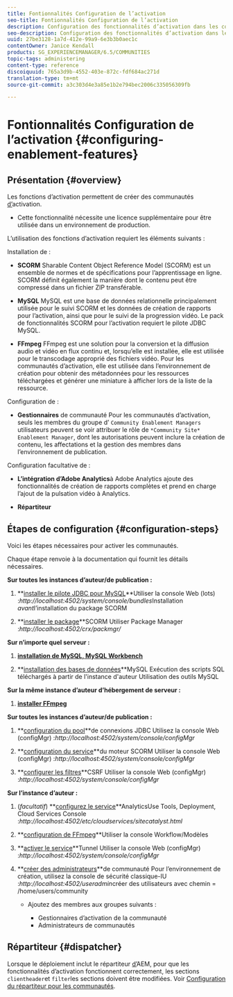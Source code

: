 ```yaml
---
title: Fontionnalités Configuration de l’activation
seo-title: Fontionnalités Configuration de l’activation
description: Configuration des fonctionnalités d’activation dans les communautés
seo-description: Configuration des fonctionnalités d’activation dans les communautés
uuid: 27be3128-1a7d-412e-99a9-6e3b3b0aec1c
contentOwner: Janice Kendall
products: SG_EXPERIENCEMANAGER/6.5/COMMUNITIES
topic-tags: administering
content-type: reference
discoiquuid: 765a3d9b-4552-403e-872c-fdf684ac271d
translation-type: tm+mt
source-git-commit: a3c303d4e3a85e1b2e794bec2006c335056309fb

---
```



# Fontionnalités Configuration de l’activation {#configuring-enablement-features}

## Présentation {#overview}

Les fonctions d’activation permettent de créer des communautés [d’](overview.md#enablement-community)activation.

* Cette fonctionnalité nécessite une licence supplémentaire pour être utilisée dans un environnement de production.

L’utilisation des fonctions d’activation requiert les éléments suivants :

Installation de :

* **SCORM** Sharable Content Object Reference Model (SCORM) est un ensemble de normes et de spécifications pour l’apprentissage en ligne. SCORM définit également la manière dont le contenu peut être compressé dans un fichier ZIP transférable.

* **MySQL** MySQL est une base de données relationnelle principalement utilisée pour le suivi SCORM et les données de création de rapports pour l’activation, ainsi que pour le suivi de la progression vidéo. Le pack de fonctionnalités SCORM pour l’activation requiert le pilote JDBC MySQL.

* **FFmpeg** FFmpeg est une solution pour la conversion et la diffusion audio et vidéo en flux continu et, lorsqu’elle est installée, elle est utilisée pour le transcodage approprié des fichiers [](../../help/sites-authoring/default-components-foundation.md#video)vidéo. Pour les communautés d’activation, elle est utilisée dans l’environnement de création pour obtenir des métadonnées pour les ressources téléchargées et générer une miniature à afficher lors de la liste de la ressource.

Configuration de :

* **Gestionnaires** de communauté Pour les communautés d’activation, seuls les membres du groupe d’ `Community Enablement Managers` utilisateurs peuvent se voir attribuer le rôle de `*Community Site* Enablement Manager`, dont les autorisations peuvent inclure la création de contenu, les affectations et la gestion des membres dans l’environnement de publication.

Configuration facultative de :

* **L’intégration d’Adobe Analytics**&#x200B;à Adobe Analytics ajoute des fonctionnalités de création de rapports complètes et prend en charge l’ajout de la pulsation vidéo à Analytics.

* **Répartiteur**

## Étapes de configuration {#configuration-steps}

Voici les étapes nécessaires pour activer les communautés.

Chaque étape renvoie à la documentation qui fournit les détails nécessaires.

**Sur toutes les instances d’auteur/de publication :**

1. **[installer le pilote JDBC pour MySQL](deploy-communities.md#jdbc-driver-for-mysql)**Utiliser la console Web (lots) :*http://localhost:4502/system/console/bundles*Installation *avant*l’installation du package SCORM

1. **[installer le package](deploy-communities.md#scorm-package)**SCORM Utiliser Package Manager :*http://localhost:4502/crx/packmgr/*

**Sur n’importe quel serveur :**

1. **[installation de MySQL, MySQL Workbench](mysql.md)**

1. **[installation des bases de données](mysql.md#database-setup)**MySQL Exécution des scripts SQL téléchargés à partir de l&#39;instance d&#39;auteur Utilisation des outils MySQL

**Sur la même instance d’auteur d’hébergement de serveur :**

1. **[installer FFmpeg](ffmpeg.md)**

**Sur toutes les instances d’auteur/de publication :**

1. **[configuration du pool](mysql.md#configure-jdbc-connections)**de connexions JDBC Utilisez la console Web (configMgr) :*http://localhost:4502/system/console/configMgr*

1. **[configuration du service](mysql.md#aem-communities-scormengine-service)**du moteur SCORM Utiliser la console Web (configMgr) :*http://localhost:4502/system/console/configMgr*

1. **[configurer les filtres](mysql.md#adobe-granite-csrf-filter)**CSRF Utiliser la console Web (configMgr) :*http://localhost:4502/system/console/configMgr*

**Sur l’instance d’auteur :**

1. (*facultatif*) **[configurez le service](analytics.md)**AnalyticsUse Tools, Deployment, Cloud Services Console :*http://localhost:4502/etc/cloudservices/sitecatalyst.html*

1. **[configuration de FFmpeg](ffmpeg.md#configure-ffmpeg-transcoding-service)**Utiliser la console Workflow/Modèles

1. **[activer le service](deploy-communities.md#tunnel-service-on-author)**Tunnel Utiliser la console Web (configMgr) :*http://localhost:4502/system/console/configMgr*

1. **[créer des administrateurs](users.md#creating-community-members)**de communauté Pour l’environnement de création, utilisez la console de sécurité classique-IU :*http://localhost:4502/useradmin*créer des utilisateurs avec chemin = /home/users/community

   * Ajoutez des membres aux groupes suivants :

      * Gestionnaires d’activation de la communauté
      * Administrateurs de communautés

## Répartiteur {#dispatcher}

Lorsque le déploiement inclut le répartiteur [d’](https://helpx.adobe.com/experience-manager/dispatcher/using/dispatcher.html)AEM, pour que les fonctionnalités d’activation fonctionnent correctement, les sections `clientheader`et `filter`les sections doivent être modifiées. Voir [Configuration du répartiteur pour les communautés](dispatcher.md#enablement).
